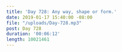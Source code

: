 ```yaml
---
title: 'Day 728: Any way, shape or form.'
date: 2019-01-17 15:40:00 -08:00
file: "/uploads/Day-728.mp3"
post: Day 728
duration: '00:06:12'
length: 10021461
---
```


